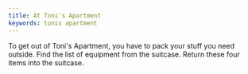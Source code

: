 ```yaml
---
title: At Toni's Apartment
keywords: tonis apartment
---
```


To get out of Toni's Apartment, you have to pack your stuff you need outside. Find the list of equipment from the suitcase.
Return these four items into the suitcase.
